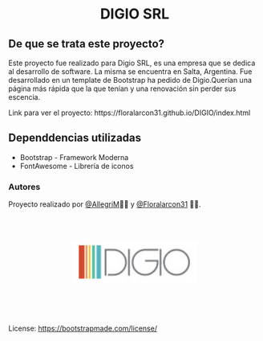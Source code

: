 # <p align="center" style="color"> <strong>DIGIO SRL</strong> </p>

## De que se trata este proyecto?
<p>
Este proyecto fue realizado para Digio SRL, es una empresa que se dedica al desarrollo de software. La misma se encuentra en Salta, Argentina. 
Fue desarrollado en un template de Bootstrap ha pedido de Digio.Querían una página más rápida que la que tenían y una renovación sin perder sus escencia.
</p>
<p>
Link para ver el proyecto: https://floralarcon31.github.io/DIGIO/index.html
</p>

## Dependdencias utilizadas <br>
- Bootstrap - Framework Moderna <br>
- FontAwesome - Librería de iconos <br>

### Autores
Proyecto realizado por [@AllegriM](https://github.com/AllegriM):man_technologist: y [@Floralarcon31](https://github.com/Floralarcon31) :woman_technologist:.
<br>
<br>
<br>
<br>

<p align="center">
<img width="250px" alt="logo" src="/assets/img/logoDigio.png"> 
</p>
<br>
<br>
<br>

License: https://bootstrapmade.com/license/
